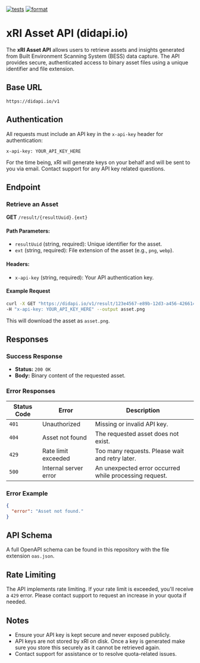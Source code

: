 [![tests](https://github.com/abc-rp/asset-api-docs/actions/workflows/tests.yaml/badge.svg)](https://github.com/abc-rp/asset-api-docs/actions/workflows/tests.yaml) [![format](https://github.com/abc-rp/asset-api-docs/actions/workflows/format.yaml/badge.svg)](https://github.com/abc-rp/asset-api-docs/actions/workflows/format.yaml)

# xRI Asset API (didapi.io)

The **xRI Asset API** allows users to retrieve assets and insights generated from Built Environment Scanning System (BESS) data capture. The API provides secure, authenticated access to binary asset files using a unique identifier and file extension.

## Base URL

```
https://didapi.io/v1
```

## Authentication

All requests must include an API key in the `x-api-key` header for authentication:

```http
x-api-key: YOUR_API_KEY_HERE
```

For the time being, xRI will generate keys on your behalf and will be sent to you via email. Contact support for any API key related questions.

## Endpoint

### Retrieve an Asset

**GET** `/result/{resultUuid}.{ext}`

#### Path Parameters:
- `resultUuid` (string, required): Unique identifier for the asset.
- `ext` (string, required): File extension of the asset (e.g., `png`, `webp`).

#### Headers:
- `x-api-key` (string, required): Your API authentication key.

#### Example Request

```bash
curl -X GET "https://didapi.io/v1/result/123e4567-e89b-12d3-a456-426614174000.png" \
-H "x-api-key: YOUR_API_KEY_HERE" --output asset.png
```

This will download the asset as `asset.png`.

## Responses

### Success Response
- **Status:** `200 OK`
- **Body:** Binary content of the requested asset.

### Error Responses

| Status Code | Error                      | Description                                            |
|-------------|----------------------------|--------------------------------------------------------|
| `401`       | Unauthorized               | Missing or invalid API key.                            |
| `404`       | Asset not found            | The requested asset does not exist.                    |
| `429`       | Rate limit exceeded        | Too many requests. Please wait and retry later.        |
| `500`       | Internal server error      | An unexpected error occurred while processing request. |

### Error Example

```json
{
  "error": "Asset not found."
}
```

## API Schema

A full OpenAPI schema can be found in this repository with the file extension `oas.json`.

## Rate Limiting

The API implements rate limiting. If your rate limit is exceeded, you'll receive a `429` error. Please contact support to request an increase in your quota if needed.

## Notes
- Ensure your API key is kept secure and never exposed publicly.
- API keys are not stored by xRI on disk. Once a key is generated make sure you store this securely as it cannot be retrieved again.
- Contact support for assistance or to resolve quota-related issues.
